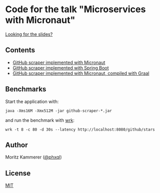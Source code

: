 # Code for the talk "Microservices with Micronaut"

[Looking for the slides?](https://docs.google.com/presentation/d/1DSsqc3T199nyKUMh3nOCVQSFbTdEUhDfKxyZeCM9hjU/edit?usp=sharing)

## Contents

* [GitHub scraper implemented with Micronaut](github-scraper)
* [GitHub scraper implemented with Spring Boot](github-scraper-spring)
* [GitHub scraper implemented with Micronaut, compiled with Graal](github-scraper-graal)

## Benchmarks

Start the application with:

```
java -Xms16M -Xmx512M -jar github-scraper-*.jar
```

and run the benchmark with [wrk](https://github.com/wg/wrk):

```
wrk -t 8 -c 80 -d 30s --latency http://localhost:8080/github/stars
```

## Author

Moritz Kammerer ([@phxql](https://github.com/phxql))

## License

[MIT](LICENSE)
